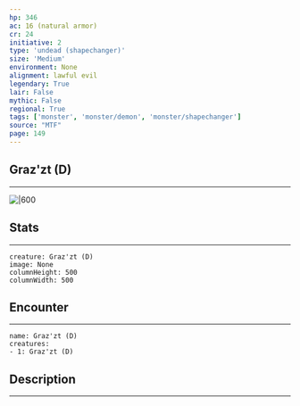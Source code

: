 ```yaml
---
hp: 346
ac: 16 (natural armor)
cr: 24
initiative: 2
type: 'undead (shapechanger)'    
size: 'Medium'
environment: None
alignment: lawful evil
legendary: True
lair: False
mythic: False
regional: True
tags: ['monster', 'monster/demon', 'monster/shapechanger']
source: "MTF"
page: 149
---
```


## Graz'zt (D)
---

![|600](D:/Program%20Files/5e.tools/img/bestiary/MTF/Graz'zt.jpg)

## Stats
---

```statblock
creature: Graz'zt (D)
image: None
columnHeight: 500
columnWidth: 500
```

## Encounter
---

```encounter-table
name: Graz'zt (D)
creatures:
- 1: Graz'zt (D)
```

## Description
---




